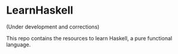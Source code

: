 # LearnHaskell
(Under development and corrections)

This repo contains the resources to learn Haskell, a pure functional language.
